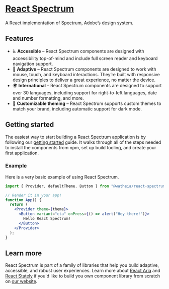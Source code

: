 # [React Spectrum](https://watheia.org/react-spectrum/index.html)

A React implementation of Spectrum, Adobe’s design system.

## Features

- ♿️ **Accessible** – React Spectrum components are designed with accessibility top-of-mind and include full screen reader and keyboard navigation support.
- 📱 **Adaptive** – React Spectrum components are designed to work with mouse, touch, and keyboard interactions. They’re built with responsive design principles to deliver a great experience, no matter the device.
- 🌍 **International** – React Spectrum components are designed to support over 30 languages, including support for right-to-left languages, date and number formatting, and more.
- 🎨 **Customizable theming** – React Spectrum supports custom themes to match your brand, including automatic support for dark mode.

## Getting started

The easiest way to start building a React Spectrum application is by following our [getting started](https://watheia.org/react-spectrum/getting-started.html) guide. It walks through all of the steps needed to install the components from npm, set up build tooling, and create your first application.

### Example

Here is a very basic example of using React Spectrum.

```jsx
import { Provider, defaultTheme, Button } from "@watheia/react-spectrum";

// Render it in your app!
function App() {
  return (
    <Provider theme={theme}>
      <Button variant="cta" onPress={() => alert("Hey there!")}>
        Hello React Spectrum!
      </Button>
    </Provider>
  );
}
```

## Learn more

React Spectrum is part of a family of libraries that help you build adaptive, accessible, and robust user experiences.
Learn more about [React Aria](https://watheia.org/react-aria/index.html) and [React Stately](https://watheia.org/react-stately/index.html) if you'd like to build you own component library from scratch on [our website](https://watheia.org/index.html).
